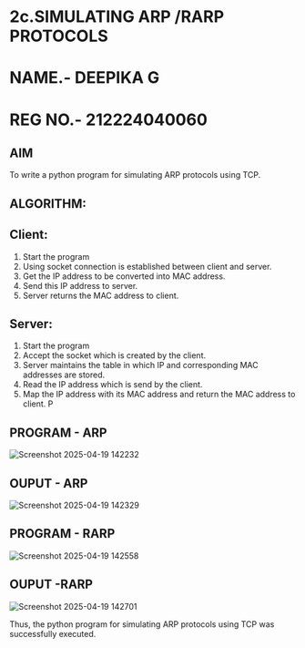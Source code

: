 # 2c.SIMULATING ARP /RARP PROTOCOLS
# NAME.- DEEPIKA G
# REG NO.- 212224040060

## AIM
To write a python program for simulating ARP protocols using TCP.
## ALGORITHM:
## Client:
1. Start the program
2. Using socket connection is established between client and server.
3. Get the IP address to be converted into MAC address.
4. Send this IP address to server.
5. Server returns the MAC address to client.
## Server:
1. Start the program
2. Accept the socket which is created by the client.
3. Server maintains the table in which IP and corresponding MAC addresses are
stored.
4. Read the IP address which is send by the client.
5. Map the IP address with its MAC address and return the MAC address to client.
P
## PROGRAM - ARP
![Screenshot 2025-04-19 142232](https://github.com/user-attachments/assets/dcba1817-1dca-41fa-97ae-c49fea26e12e)



## OUPUT - ARP
![Screenshot 2025-04-19 142329](https://github.com/user-attachments/assets/1c9d054b-25ba-4822-8e6d-82743a5eddb1)


## PROGRAM - RARP
![Screenshot 2025-04-19 142558](https://github.com/user-attachments/assets/206f4f21-c7fe-46d0-8707-1adf38181878)


## OUPUT -RARP
![Screenshot 2025-04-19 142701](https://github.com/user-attachments/assets/5227cc62-d19e-4f35-96f8-e8b585e67cb5)

Thus, the python program for simulating ARP protocols using TCP was successfully 
executed.
